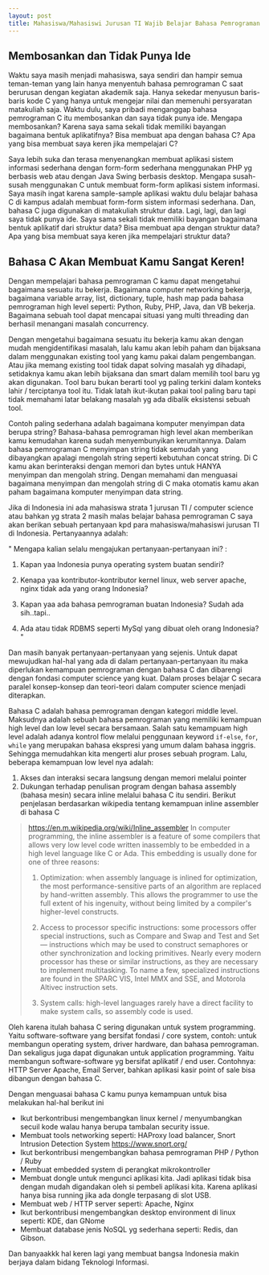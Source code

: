 ```yaml
---
layout: post
title: Mahasiswa/Mahasiswi Jurusan TI Wajib Belajar Bahasa Pemrograman C
---
```


## Membosankan dan Tidak Punya Ide
Waktu saya masih menjadi mahasiswa, saya sendiri dan hampir semua teman-teman yang lain hanya menyentuh bahasa pemrograman C saat berurusan dengan kegiatan akademik saja. Hanya sekedar menyusun baris-baris kode C yang hanya untuk mengejar nilai dan memenuhi persyaratan matakuliah saja. Waktu dulu, saya pribadi menganggap bahasa pemrograman C itu membosankan dan saya tidak punya ide. Mengapa membosankan? Karena saya sama sekali tidak memiliki bayangan bagaimana bentuk aplikatifnya? Bisa membuat apa dengan bahasa C? Apa yang bisa membuat saya keren jika mempelajari C? 

Saya lebih suka dan terasa menyenangkan membuat aplikasi sistem informasi sederhana dengan form-form sederhana menggunakan PHP yg berbasis web atau dengan Java Swing berbasis desktop. Mengapa susah-susah menggunakan C untuk membuat form-form aplikasi sistem informasi. Saya masih ingat karena sample-sample aplikasi waktu dulu belajar bahasa C di kampus adalah membuat form-form sistem informasi sederhana. Dan, bahasa C juga digunakan di matakuliah struktur data. Lagi, lagi, dan lagi saya tidak punya ide. Saya sama sekali tidak memiliki bayangan bagaimana bentuk aplikatif dari struktur data? Bisa membuat apa dengan struktur data? Apa yang bisa membuat saya keren jika mempelajari struktur data? 

## Bahasa C Akan Membuat Kamu Sangat Keren!
Dengan mempelajari bahasa pemrograman C kamu dapat mengetahui bagaimana sesuatu itu bekerja. Bagaimana computer networking bekerja, bagaimana variable array, list, dictionary, tuple, hash map pada bahasa pemrograman high level seperti: Python, Ruby, PHP, Java, dan VB bekerja. Bagaimana sebuah tool dapat mencapai situasi yang multi threading dan berhasil menangani masalah concurrency.

Dengan mengetahui bagaimana sesuatu itu bekerja kamu akan dengan mudah mengidentifikasi masalah, lalu kamu akan lebih paham dan bijaksana dalam menggunakan existing tool yang kamu pakai dalam pengembangan. Atau jika memang existing tool tidak dapat solving masalah yg dihadapi, setidaknya kamu akan lebih bijaksana dan smart dalam memilih tool baru yg akan digunakan. Tool baru bukan berarti tool yg paling terkini dalam konteks lahir / terciptanya tool itu. Tidak latah ikut-ikutan pakai tool paling baru tapi tidak memahami latar belakang masalah yg ada dibalik eksistensi sebuah tool.

Contoh paling sederhana adalah bagaimana komputer menyimpan data berupa string? Bahasa-bahasa pemrograman high level akan memberikan kamu kemudahan karena sudah menyembunyikan kerumitannya. Dalam bahasa pemrograman C menyimpan string tidak semudah yang dibayangkan apalagi mengolah string seperti kebutuhan concat string. Di C kamu akan berinteraksi dengan memori dan bytes untuk HANYA menyimpan dan mengolah string. Dengan memahami dan menguasai bagaimana menyimpan dan mengolah string di C maka otomatis kamu akan paham bagaimana komputer menyimpan data string.

Jika di Indonesia ini ada mahasiswa strata 1 jurusan TI / computer science atau bahkan yg strata 2 masih malas belajar bahasa pemrograman C saya akan berikan sebuah pertanyaan kpd para mahasiswa/mahasiswi jurusan TI di Indonesia. Pertanyaannya adalah:

"
Mengapa kalian selalu mengajukan pertanyaan-pertanyaan ini? :

1. Kapan yaa Indonesia punya operating system buatan sendiri?

2. Kenapa yaa kontributor-kontributor kernel linux, web server apache, nginx tidak ada yang orang Indonesia?

3. Kapan yaa ada bahasa pemrograman buatan Indonesia? Sudah ada sih..tapi..

4. Ada atau tidak RDBMS seperti MySql yang dibuat oleh orang Indonesia?
"

Dan masih banyak pertanyaan-pertanyaan yang sejenis. Untuk dapat mewujudkan hal-hal yang ada di dalam pertanyaan-pertanyaan itu maka diperlukan kemampuan pemrograman dengan bahasa C dan dibarengi dengan fondasi computer science yang kuat. Dalam proses belajar C secara paralel konsep-konsep dan teori-teori dalam computer science menjadi diterapkan.

Bahasa C adalah bahasa pemrograman dengan kategori middle level. Maksudnya adalah sebuah bahasa pemrograman yang memiliki kemampuan high level dan low level secara bersamaan. Salah satu kemampuam high level adalah adanya kontrol flow melalui penggunaan keyword `if-else`, `for`, `while` yang merupakan bahasa ekspresi yang umum dalam bahasa inggris. Sehingga memudahkan kita mengerti alur proses sebuah program. Lalu, beberapa kemampuan low level nya adalah:

1. Akses dan interaksi secara langsung dengan memori melalui pointer
2. Dukungan terhadap penulisan program dengan bahasa assembly (bahasa mesin) secara inline melalui bahasa C itu sendiri. Berikut penjelasan berdasarkan wikipedia tentang kemampuan inline assembler di bahasa C

> https://en.m.wikipedia.org/wiki/Inline_assembler
> In computer programming, the inline assembler is a feature of some compilers that allows very low level code written inassembly to be 
> embedded in a high level language like C or Ada. This embedding is usually done for one of three reasons:
> 
> 1. Optimization: when assembly language is inlined for optimization, the most performance-sensitive parts of an algorithm are replaced by 
> hand-written assembly. This allows the programmer to use the full extent of his ingenuity, without being limited by a compiler's 
> higher-level constructs.
>
> 2. Access to processor specific instructions: some processors offer special instructions, such as Compare and Swap and Test and Set 
> — instructions which may be used to construct semaphores or other synchronization and locking primitives. Nearly every modern 
> processor has these or similar instructions, as they are necessary to implement multitasking. To name a few, specialized 
> instructions are found in the SPARC VIS, Intel MMX and SSE, and Motorola Altivec instruction sets.
>
> 3. System calls: high-level languages rarely have a direct facility to make system calls, so assembly code is used.

Oleh karena itulah bahasa C sering digunakan untuk system programming. Yaitu software-software yang bersifat fondasi / core system, contoh: untuk membangun operating system, driver hardware, dan bahasa pemrograman. Dan sekaligus juga dapat digunakan untuk application programming. Yaitu membangun software-software yg bersifat aplikatif / end user. Contohnya: HTTP Server Apache, Email Server, bahkan aplikasi kasir point of sale bisa dibangun dengan bahasa C.

Dengan menguasai bahasa C kamu punya kemampuan untuk bisa melakukan hal-hal berikut ini

* Ikut berkontribusi mengembangkan linux kernel / menyumbangkan secuil kode walau hanya berupa tambalan security issue.
* Membuat tools networking seperti: HAProxy load balancer, Snort Intrusion Detection System https://www.snort.org/
* Ikut berkontribusi mengembangkan bahasa pemrograman PHP / Python / Ruby
* Membuat embedded system di perangkat mikrokontroller
* Membuat dongle untuk mengunci aplikasi kita. Jadi aplikasi tidak bisa dengan mudah digandakan oleh si pembeli aplikasi kita. Karena aplikasi hanya bisa running jika ada dongle terpasang di slot USB.
* Membuat web / HTTP server seperti: Apache, Nginx
* Ikut berkontribusi mengembangkan desktop environment di linux seperti: KDE, dan GNome
* Membuat database jenis NoSQL yg sederhana seperti: Redis, dan Gibson.

Dan banyaakkk hal keren lagi yang membuat bangsa Indonesia makin berjaya dalam bidang Teknologi Informasi.
